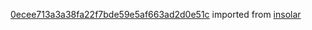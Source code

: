[0ecee713a3a38fa22f7bde59e5af663ad2d0e51c](https://github.com/insolar/insolar/commit/0ecee713a3a38fa22f7bde59e5af663ad2d0e51c) imported from [insolar](https://github.com/insolar/insolar)
